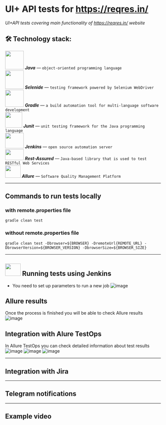 # UI+ API tests for https://reqres.in/
*UI+API tests covering main functionality of https://reqres.in/ website*

## :hammer_and_wrench: Technology stack:  
<img src="https://github.com/aafanasyevaa/aafanasyevaa/blob/main/media/Java.png" width="60" height="60" /> ***Java*** — `object-oriented programming language`   
<img src="https://github.com/aafanasyevaa/aafanasyevaa/blob/main/media/Selenide.jpg" width="60" height="60" /> ***Selenide*** — `testing framework powered by Selenium WebDriver`  
<img src="https://github.com/aafanasyevaa/aafanasyevaa/blob/main/media/Gradle.png" width="60" height="55" /> ***Gradle*** — `a build automation tool for multi-language software development`  
<img src="https://github.com/aafanasyevaa/aafanasyevaa/blob/main/media/Junit.png" width="55" height="50" />  ***Junit*** — `unit testing framework for the Java programming language`  
<img src="https://github.com/aafanasyevaa/aafanasyevaa/blob/main/media/Jenkins.jpg" width="60" height="50" /> ***Jenkins*** — `open source automation server`  
<img src="https://github.com/aafanasyevaa/aafanasyevaa/blob/main/media/Rest-Assured.png" width="60" height="35" /> ***Rest-Assured*** — `Java-based library that is used to test RESTful Web Services`  
<img src="https://github.com/aafanasyevaa/aafanasyevaa/blob/main/media/Allure.jpg" width="50" height="40" /> ***Allure*** — `Software Quality Management Platform`

***

## Commands to run tests locally
### with remote.properties file
``` gradle clean test ```
### without remote.properties file
``` gradle clean test -Dbrowser=${BROWSER} -DremoteUrl{REMOTE_URL} -DbrowserVersion=${BROWSER_VERSION} -DbrowserSize=${BROWSER_SIZE} ```

***

## <img src="https://github.com/aafanasyevaa/aafanasyevaa/blob/main/media/Jenkins.jpg" width="50" height="40" /> Running tests using Jenkins
- You need to set up parameters to run a new job 
 ![image](https://user-images.githubusercontent.com/93313607/154845961-047b09f8-d0d2-4b3d-b340-663768a9b2ff.png)

## Allure results
Once the process is finished you will be able to check Allure results
![image](https://user-images.githubusercontent.com/93313607/154846120-3fab91b8-d615-432c-886c-2af9667fafe9.png)

## Integration with Alure TestOps
In Allure TestOps you can check detailed information about test results
![image](https://user-images.githubusercontent.com/93313607/154846211-21701fc9-54a2-463a-beef-f5f9bb951cd9.png)
![image](https://user-images.githubusercontent.com/93313607/154846230-9438c61c-7c07-45d9-86be-b3b24d56a220.png)
![image](https://user-images.githubusercontent.com/93313607/154846271-e6b01ec8-04c7-4210-8d08-2f7604151103.png)

***
## Integration with Jira
***
## Telegram notifications
***
## Example video
